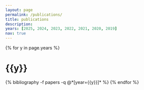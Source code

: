 ```yaml
---
layout: page
permalink: /publications/
title: publications
description: 
years: [2025, 2024, 2023, 2022, 2021, 2020, 2019]
nav: true
---
```


<div class="publications">

{% for y in page.years %}
  <h1 class="year">{{y}}</h1>
  {% bibliography -f papers -q @*[year={{y}}]* %}
{% endfor %}

</div>
